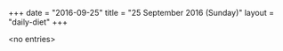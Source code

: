 +++
date = "2016-09-25"
title = "25 September 2016 (Sunday)"
layout = "daily-diet"
+++

<p>&lt;no entries&gt;</p>